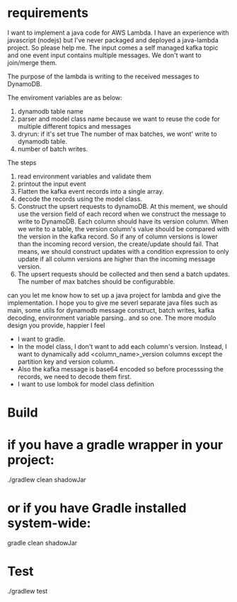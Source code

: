 # requirements

I want to implement a java code for AWS Lambda. I have an experience with javascript (nodejs) but I've never packaged and deployed a java-lambda project. So please help me. The input comes a self managed kafka topic and one event input contains multiple messages. We don't want to join/merge them. 

The purpose of the lambda is writing to the received messages to DynamoDB. 

The enviroment variables are as below:
1. dynamodb table name
2. parser and model class name because we want to reuse the code for multiple different topics and messages
3. dryrun: if it's set true The number of max batches, we wont' write to dynamodb table. 
4. number of batch writes. 

The steps 
1. read environment variables and validate them
2. printout the input event
3. Flatten the kafka event records into a single array. 
4. decode the records using the model class. 
5. Construct the upsert requests to dynamoDB. At this mement, we should use the version field of each record when we construct the message to write to DynamoDB. 
   Each column should have its version column. When we write to a table, the version column's value should be compared with the version in the kafka record. So if any of column versions is lower than the incoming record version, the create/update should fail. That means, we should construct updates with a condition expression to only update if all column versions are higher than the incoming message version. 
6. The upsert requests should be collected and then send a batch updates. The number of max batches should be configurabble. 

can you let me know how to set up a java project for lambda and give the implementation. I hope you to give me severl separate java files such as main, some utils for dynamodb message construct, batch writes, kafka decoding, environment variable parsing.. and so one. The more modulo design you provide, happier I feel

- I want to gradle. 
- In the model class, I don't want to add each column's version. Instead, I want to dynamically add <column_name>_version columns except the partition key and version column. 
- Also the kafka message is base64 encoded so before processsing the records, we need to decode them first.  
- I want to use lombok for model class definition

# Build

# if you have a gradle wrapper in your project:
./gradlew clean shadowJar
# or if you have Gradle installed system-wide:
gradle clean shadowJar


# Test
./gradlew test

